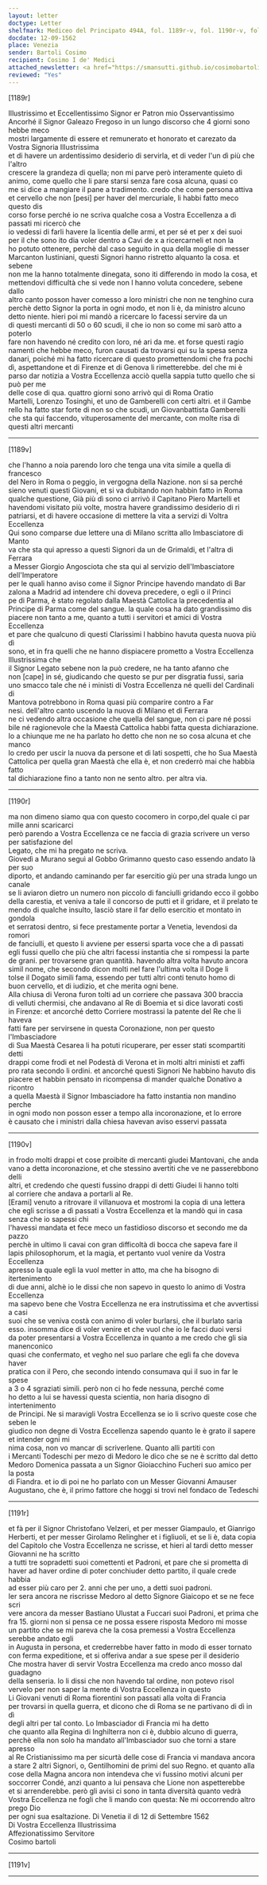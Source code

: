 ```yaml
---
layout: letter
doctype: Letter
shelfmark: Mediceo del Principato 494A, fol. 1189r-v, fol. 1190r-v, fol. 1191r-v
docdate: 12-09-1562
place: Venezia
sender: Bartoli Cosimo
recipient: Cosimo I de' Medici
attached_newsletter: <a href="https://smansutti.github.io/cosimobartoli/texts/3079_015/">3079_015</a>
reviewed: "Yes"
---
```


[1189r]  
  
  
Illustrissimo et Eccellentissimo Signor er Patron mio Osservantissimo  
Ancorhé il Signor Galeazo Fregoso in un lungo discorso che 4 giorni sono hebbe meco  
mostri largamente di essere et remunerato et honorato et carezato da Vostra Signoria Illustrissima  
et di havere un ardentissimo desiderio di servirla, et di veder l'un dì più che l'altro  
crescere la grandeza di quella; non mi parve però interamente quieto di  
animo, come quello che li pare starsi senza fare cosa alcuna, quasi co  
me si dice a mangiare il pane a tradimento. credo che come persona attiva  
et cervello che non [pesi] per haver del mercuriale, li habbi fatto meco questo dis  
corso forse perché io ne scriva qualche cosa a Vostra Eccellenza a dì passati mi ricercò che  
io vedessi di farli havere la licentia delle armi, et per sé et per x dei suoi  
per il che sono ito dia voler dentro a Cavi de x a ricercarneli et non la  
ho potuto ottenere, perchè dal caso seguito in qua della moglie di messer  
Marcanton Iustiniani, questi Signori hanno ristretto alquanto la cosa. et sebene  
non me la hanno totalmente dinegata, sono iti differendo in modo la cosa, et  
mettendovi difficultà che si vede non l hanno voluta concedere, sebene dallo  
altro canto posson haver comesso a loro ministri che non ne tenghino cura  
perchè detto Signor la porta in ogni modo, et non li è, da ministro alcuno  
detto niente. hieri poi mi mandò a ricercare lo facessi servire da un  
di questi mercanti di 50 o 60 scudi, il che io non so come mi sarò atto a poterlo  
fare non havendo né credito con loro, né ari da me. et forse questi ragio  
namenti che hebbe meco, furon causati da trovarsi qui su la spesa senza  
danari, poiché mi ha fatto ricercare di questo promettendomi che fra pochi  
dì, aspettandone et di Firenze et di Genova li rimetterebbe. del che mi è  
parso dar notizia a Vostra Eccellenza acciò quella sappia tutto quello che si può per me  
delle cose di qua. quattro giorni sono arrivò qui di Roma Oratio  
Martelli, Lorenzo Tosinghi, et uno de Gamberelli con certi altri. et il Gambe  
rello ha fatto star forte di non so che scudi, un Giovanbattista Gamberelli  
che sta qui faccendo, vituperosamente del mercante, con molte risa di questi altri mercanti  
  
---  

[1189v]  
  
  
che l'hanno a noia parendo loro che tenga una vita simile a quella di francesco  
del Nero in Roma o peggio, in vergogna della Nazione. non si sa perché  
sieno venuti questi Giovani, et si va dubitando non habbin fatto in Roma  
qualche questione, Già più dì sono ci arrivò il Capitano Piero Martelli et   
havendomi visitato più volte, mostra havere grandissimo desiderio di ri  
patriarsi, et di havere occasione di mettere la vita a servizi di Voltra Eccellenza  
Qui sono comparse due lettere una di Milano scritta allo Imbasciatore di Manto  
va che sta qui apresso a questi Signori da un de Grimaldi, et l'altra di Ferrara  
a Messer Giorgio Angosciota che sta qui al servizio dell'Imbasciatore dell'Imperatore  
per le quali hanno aviso come il Signor Principe havendo mandato di Bar  
zalona a Madrid ad intendere chi doveva precedere, o egli o il Princi  
pe di Parma, è stato regolato dalla Maestà Cattolica la precedentia al  
Principe di Parma come del sangue. la quale cosa ha dato grandissimo dis  
piacere non tanto a me, quanto a tutti i servitori et amici di Vostra Eccellenza  
et pare che qualcuno di questi Clarissimi l habbino havuta questa nuova più dì  
sono, et in fra quelli che ne hanno dispiacere prometto a Vostra Eccellenza Illustrissima che  
il Signor Legato sebene non la può credere, ne ha tanto afanno che  
non [cape] in sé, giudicando che questo se pur per disgratia fussi, saria  
uno smacco tale che né i ministi di Vostra Eccellenza né quelli del Cardinali di  
Mantova potrebbono in Roma quasi più comparire contro a Far  
nesi. dell'altro canto uscendo la nuova di Milano et di Ferrara  
ne ci vedendo altra occasione che quella del sangue, non ci pare né possi  
bile né ragionevole che la Maestà Cattolica habbi fatta questa dichiarazione.  
Io a chiunque me ne ha parlato ho detto che non ne so cosa alcuna et che manco  
lo credo per uscir la nuova da persone et di lati sospetti, che ho Sua Maestà  
Cattolica per quella gran Maestà che ella è, et non crederrò mai che habbia fatto  
tal dichiarazione fino a tanto non ne sento altro. per altra via.  
  
---  

[1190r]  
  
  
ma non dimeno siamo qua con questo cocomero in corpo,del quale ci par mille anni scaricarci  
però parendo a Vostra Eccellenza ce ne faccia di grazia scrivere un verso per satisfazione del  
Legato, che mi ha pregato ne scriva.  
Giovedì a Murano seguì al Gobbo Grimanno questo caso essendo andato là per suo  
diporto, et andando caminando per far esercitio giù per una strada lungo un canale  
se li aviaron dietro un numero non piccolo di fanciulli gridando ecco il gobbo  
della carestia, et veniva a tale il concorso de putti et il gridare, et il prelato te  
mendo di qualche insulto, lasciò stare il far dello esercitio et montato in gondola  
et serratosi dentro, si fece prestamente portar a Venetia, levendosi da romori  
de fanciulli, et questo li avviene per essersi sparta voce che a dì passati  
egli fussi quello che più che altri facessi instantia che si rompessi la parte  
de grani. per trovarsene gran quantità. havendo altra volta havuto ancora  
simil nome, che secondo dicon molti nel fare l'ultima volta il Doge li  
tolse il Dogato simili fama, essendo per tutti altri conti tenuto homo di  
buon cervello, et di iudizio, et che merita ogni bene.  
Alla chiusa di Verona furon tolti ad un corriere che passava 300 braccia  
di velluti chermisi, che andavano al Re di Boemia et si dice lavorati costì  
in Firenze: et ancorché detto Corriere mostrassi la patente del Re che li haveva  
fatti fare per servirsene in questa Coronazione, non per questo l'Imbasciadore  
di Sua Maestà Cesarea li ha potuti ricuperare, per esser stati scompartiti detti  
drappi come frodi et nel Podestà di Verona et in molti altri ministi et zaffi  
pro rata secondo li ordini. et ancorché questi Signori Ne habbino havuto dis  
piacere et habbin pensato in ricompensa di mander qualche Donativo a ricontro  
a quella Maestà il Signor Imbasciadore ha fatto instantia non mandino perche  
in ogni modo non posson esser a tempo alla incoronazione, et lo errore  
è causato che i ministri dalla chiesa havevan aviso esservi passata  
  
---  

[1190v]  
  
  
in frodo molti drappi et cose proibite di mercanti giudei Mantovani, che anda  
vano a detta incoronazione, et che stessino avertiti che ve ne passerebbono delli  
altri, et credendo che questi fussino drappi di detti Giudei li hanno tolti  
al corriere che andava a portarli al Re.  
[Erami] venuto a ritrovare il villanuova et mostromi la copia di una lettera  
che egli scrisse a dì passati a Vostra Eccellenza et la mandò qui in casa senza che io sapessi chi  
l'havessi mandata et fece meco un fastidioso discorso et secondo me da pazzo  
perchè in ultimo li cavai con gran difficoltà di bocca che sapeva fare il  
lapis philosophorum, et la magia, et pertanto vuol venire da Vostra Eccellenza  
apresso la quale egli la vuol metter in atto, ma che ha bisogno di itertenimento  
di due anni, alchè io le dissi che non sapevo in questo lo animo di Vostra Eccellenza  
ma sapevo bene che Vostra Eccellenza ne era instrutissima et che avvertissi a casi   
suoi che se veniva costà con animo di voler burlarsi, che il burlato saria  
esso. insomma dice di voler venire et che vuol che io le facci duoi versi  
da poter presentarsi a Vostra Eccellenza in quanto a me credo che gli sia manenconico  
quasi che confermato, et vegho nel suo parlare che egli fa che doveva haver  
pratica con il Pero, che secondo intendo consumava qui il suo in far le spese  
a 3 o 4 sgraziati simili. però non ci ho fede nessuna, perché come  
ho detto a lui se havessi questa scientia, non haria disogno di intertenimento  
de Principi. Ne si maravigli Vostra Eccellenza se io li scrivo queste cose che seben le  
giudico non degne di Vostra Eccellenza sapendo quanto le è grato il sapere et intender ogni mi  
nima cosa, non vo mancar di scriverlene. Quanto alli partiti con  
i Mercanti Todeschi per mezo di Medoro le dico che se ne è scritto dal detto  
Medoro Domenica passata a un Signor Gioiacchino Fucheri suo amico per la posta  
di Fiandra. et io di poi ne ho parlato con un Messer Giovanni Amauser  
Augustano, che è, il primo fattore che hoggi si trovi nel fondaco de Tedeschi  
  
---  

[1191r]  
  
  
et fà per il Signor Christofano Velzeri, et per messer Giampaulo, et Gianrigo  
Herberti, et per messer Girolamo Relingher et i figliuoli, et se li è, data copia  
del Capitolo che Vostra Eccellenza ne scrisse, et hieri al tardi detto messer Giovanni ne ha scritto  
a tutti tre sopradetti suoi comettenti et Padroni, et pare che si prometta di  
haver ad haver ordine di poter conchiuder detto partito, il quale crede habbia  
ad esser più caro per 2. anni che per uno, a detti suoi padroni.  
Ier sera ancora ne riscrisse Medoro al detto Signore Giaicopo et se ne fece scri  
vere ancora da messer Bastiano Ulustat a Fuccari suoi Padroni, et prima che  
fra 15. giorni non si pensa ce ne possa essere risposta Medoro mi mosse  
un partito che se mi pareva che la cosa premessi a Vostra Eccellenza serebbe andato egli  
in Augusta in persona, et crederrebbe haver fatto in modo di esser tornato  
con ferma expeditione, et si offeriva andar a sue spese per il desiderio  
Che mostra haver di servir Vostra Eccellenza ma credo anco mosso dal guadagno  
della senseria. Io li dissi che non havendo tal ordine, non potevo risol  
vervelo per non saper la mente di Vostra Eccellenza in questo  
Li Giovani venuti di Roma fiorentini son passati alla volta di Francia  
per trovarsi in quella guerra, et dicono che di Roma se ne partivano di dì in dì  
degli altri per tal conto. Lo Imbasciador di Francia mi ha detto  
che quanto alla Regina di Inghilterra non ci è, dubbio alcuno di guerra,  
perchè ella non solo ha mandato all'Imbasciador suo che torni a stare apresso  
al Re Cristianissimo ma per sicurtà delle cose di Francia vi mandava ancora  
a stare 2 altri Signori, o, Gentilhomini de primi del suo Regno. et quanto alla  
cose della Magna ancora non intendeva che vi fussino motivi alcuni per  
soccorrer Condé, anzi quanto a lui pensava che Lione non aspetterebbe  
et si arrenderebbe. però gli avisi ci sono in tanta diversità quanto vedrà  
Vostra Eccellenza ne fogli che li mando con questa: Ne mi occorrendo altro prego Dio  
per ogni sua esaltazione. Di Venetia il dì 12 di Settembre 1562  
Di Vostra Eccellenza Illustrissima  
Affezionatissimo Servitore  
Cosimo bartoli  
  
---  

[1191v]  
  
  
---  

